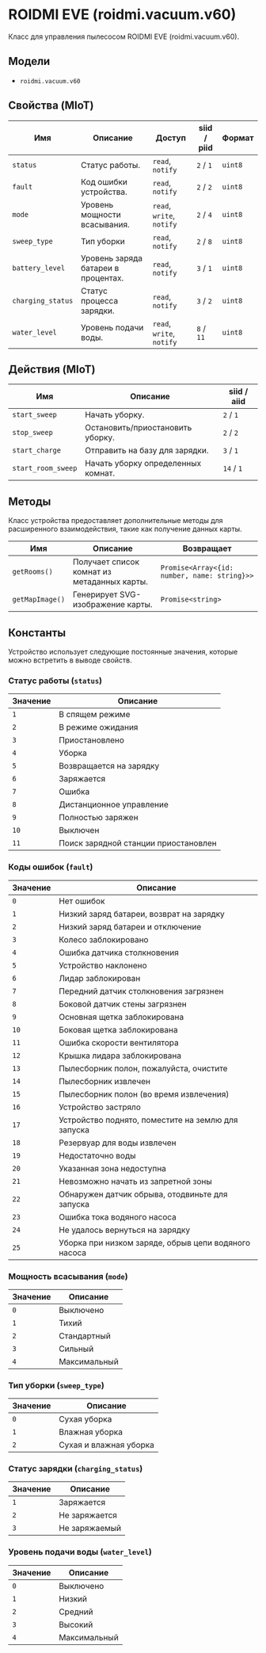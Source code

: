 # ROIDMI EVE (roidmi.vacuum.v60)

Класс для управления пылесосом ROIDMI EVE (roidmi.vacuum.v60).

## Модели

- `roidmi.vacuum.v60`

## Свойства (MIoT)

| Имя | Описание | Доступ | siid / piid | Формат |
|---|---|---|---|---|
| `status` | Статус работы. | `read`, `notify` | `2` / `1` | `uint8` |
| `fault` | Код ошибки устройства. | `read`, `notify` | `2` / `2` | `uint8` |
| `mode` | Уровень мощности всасывания. | `read`, `write`, `notify` | `2` / `4` | `uint8` |
| `sweep_type` | Тип уборки | `read`, `notify` | `2` / `8` | `uint8` |
| `battery_level` | Уровень заряда батареи в процентах. | `read`, `notify` | `3` / `1` | `uint8` |
| `charging_status` | Статус процесса зарядки. | `read`, `notify` | `3` / `2` | `uint8` |
| `water_level` | Уровень подачи воды. | `read`, `write`, `notify` | `8` / `11` | `uint8` |

## Действия (MIoT)

| Имя | Описание | siid / aiid |
|---|---|---|
| `start_sweep` | Начать уборку. | `2` / `1` |
| `stop_sweep` | Остановить/приостановить уборку. | `2` / `2` |
| `start_charge` | Отправить на базу для зарядки. | `3` / `1` |
| `start_room_sweep` | Начать уборку определенных комнат. | `14` / `1` |

## Методы

Класс устройства предоставляет дополнительные методы для расширенного взаимодействия, такие как получение данных карты.

| Имя | Описание | Возвращает |
|---|---|---|
| `getRooms()` | Получает список комнат из метаданных карты. | `Promise<Array<{id: number, name: string}>>` |
| `getMapImage()` | Генерирует SVG-изображение карты. | `Promise<string>` |

## Константы

Устройство использует следующие постоянные значения, которые можно встретить в выводе свойств.

### Статус работы (`status`)

| Значение | Описание |
|---|---|
| `1` | В спящем режиме |
| `2` | В режиме ожидания |
| `3` | Приостановлено |
| `4` | Уборка |
| `5` | Возвращается на зарядку |
| `6` | Заряжается |
| `7` | Ошибка |
| `8` | Дистанционное управление |
| `9` | Полностью заряжен |
| `10` | Выключен |
| `11` | Поиск зарядной станции приостановлен |

### Коды ошибок (`fault`)

| Значение | Описание |
|---|---|
| `0` | Нет ошибок |
| `1` | Низкий заряд батареи, возврат на зарядку |
| `2` | Низкий заряд батареи и отключение |
| `3` | Колесо заблокировано |
| `4` | Ошибка датчика столкновения |
| `5` | Устройство наклонено |
| `6` | Лидар заблокирован |
| `7` | Передний датчик столкновения загрязнен |
| `8` | Боковой датчик стены загрязнен |
| `9` | Основная щетка заблокирована |
| `10` | Боковая щетка заблокирована |
| `11` | Ошибка скорости вентилятора |
| `12` | Крышка лидара заблокирована |
| `13` | Пылесборник полон, пожалуйста, очистите |
| `14` | Пылесборник извлечен |
| `15` | Пылесборник полон (во время извлечения) |
| `16` | Устройство застряло |
| `17` | Устройство поднято, поместите на землю для запуска |
| `18` | Резервуар для воды извлечен |
| `19` | Недостаточно воды |
| `20` | Указанная зона недоступна |
| `21` | Невозможно начать из запретной зоны |
| `22` | Обнаружен датчик обрыва, отодвиньте для запуска |
| `23` | Ошибка тока водяного насоса |
| `24` | Не удалось вернуться на зарядку |
| `25` | Уборка при низком заряде, обрыв цепи водяного насоса |

### Мощность всасывания (`mode`)

| Значение | Описание |
|---|---|
| `0` | Выключено |
| `1` | Тихий |
| `2` | Стандартный |
| `3` | Сильный |
| `4` | Максимальный |

### Тип уборки (`sweep_type`)

| Значение | Описание |
|---|---|
| `0` | Сухая уборка |
| `1` | Влажная уборка |
| `2` | Сухая и влажная уборка |

### Статус зарядки (`charging_status`)

| Значение | Описание |
|---|---|
| `1` | Заряжается |
| `2` | Не заряжается |
| `3` | Не заряжаемый |

### Уровень подачи воды (`water_level`)

| Значение | Описание |
|---|---|
| `0` | Выключено |
| `1` | Низкий |
| `2` | Средний |
| `3` | Высокий |
| `4` | Максимальный |
